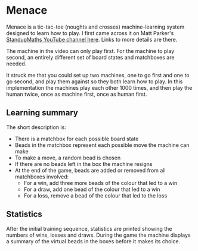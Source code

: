 # Menace

Menace is a tic-tac-toe (noughts and crosses) machine-learning system designed
to learn how to play. I first came across it on Matt Parker's [StandupMaths
YouTube channel here](https://www.youtube.com/watch?v=R9c-_neaxeU). Links to
more details are there.

The machine in the video can only play first. For the machine to play second,
an entirely different set of board states and matchboxes are needed.

It struck me that you could set up two machines, one to go first and one to go
second, and play them against so they both learn how to play. In this
implementation the machines play each other 1000 times, and then play the human
twice, once as machine first, once as human first.

## Learning summary

The short description is:
- There is a matchbox for each possible board state
- Beads in the matchbox represent each possible move the machine can make
- To make a move, a random bead is chosen
- If there are no beads left in the box the machine resigns
- At the end of the game, beads are added or removed from all matchboxes
  involved:
    - For a win, add three more beads of the colour that led to a win
    - For a draw, add one bead of the colour that led to a win
    - For a loss, remove a bead of the colour that led to the loss

## Statistics

After the initial training sequence, statistics are printed showing the numbers
of wins, losses and draws. During the game the machine displays a summary of the
virtual beads in the boxes before it makes its choice.
